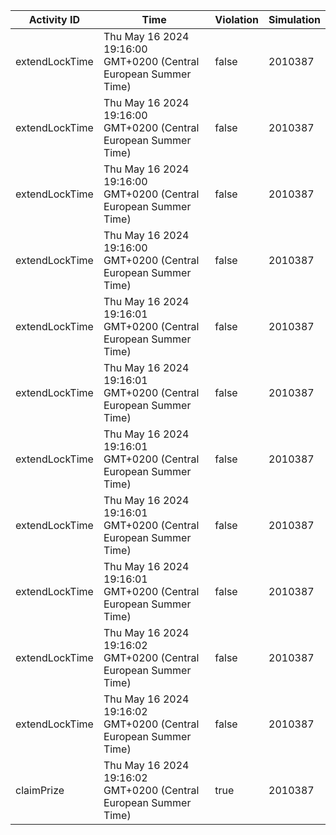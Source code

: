 | Activity ID | Time | Violation | Simulation |
| --- | --- | --- | --- |
| extendLockTime | Thu May 16 2024 19:16:00 GMT+0200 (Central European Summer Time) | false | 2010387 |
| extendLockTime | Thu May 16 2024 19:16:00 GMT+0200 (Central European Summer Time) | false | 2010387 |
| extendLockTime | Thu May 16 2024 19:16:00 GMT+0200 (Central European Summer Time) | false | 2010387 |
| extendLockTime | Thu May 16 2024 19:16:00 GMT+0200 (Central European Summer Time) | false | 2010387 |
| extendLockTime | Thu May 16 2024 19:16:01 GMT+0200 (Central European Summer Time) | false | 2010387 |
| extendLockTime | Thu May 16 2024 19:16:01 GMT+0200 (Central European Summer Time) | false | 2010387 |
| extendLockTime | Thu May 16 2024 19:16:01 GMT+0200 (Central European Summer Time) | false | 2010387 |
| extendLockTime | Thu May 16 2024 19:16:01 GMT+0200 (Central European Summer Time) | false | 2010387 |
| extendLockTime | Thu May 16 2024 19:16:01 GMT+0200 (Central European Summer Time) | false | 2010387 |
| extendLockTime | Thu May 16 2024 19:16:02 GMT+0200 (Central European Summer Time) | false | 2010387 |
| extendLockTime | Thu May 16 2024 19:16:02 GMT+0200 (Central European Summer Time) | false | 2010387 |
| claimPrize | Thu May 16 2024 19:16:02 GMT+0200 (Central European Summer Time) | true | 2010387 |